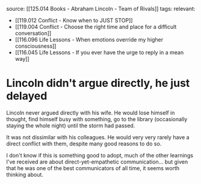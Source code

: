 source: [[125.014 Books - Abraham Lincoln - Team of Rivals]]
tags:
relevant:
- [[119.012 Conflict - Know when to JUST STOP]]
- [[119.004 Conflict - Choose the right time and place for a difficult conversation]]
- [[116.096 Life Lessons - When emotions override my higher consciousness]]
- [[116.045 Life Lessons - If you ever have the urge to reply in a mean way]]

# Lincoln didn't argue directly, he just delayed

Lincoln never argued directly with his wife. He would lose himself in thought, find himself busy with something, go to the library (occasionally staying the whole night) until the storm had passed.

It was not dissimilar with his colleagues. He would very very rarely have a direct conflict with them, despite many good reasons to do so.

I don't know if this is something good to adopt, much of the other learnings I've received are about direct-yet-empathetic communication... but given that he was one of the best communicators of all time, it seems worth thinking about.